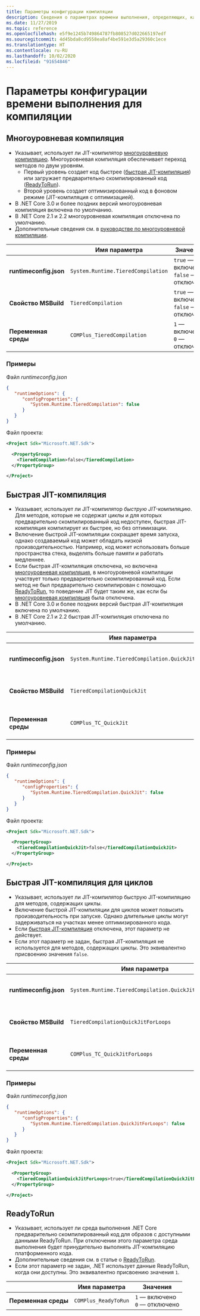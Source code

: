 ```yaml
---
title: Параметры конфигурации компиляции
description: Сведения о параметрах времени выполнения, определяющих, как JIT-компилятор работает для приложений .NET Core.
ms.date: 11/27/2019
ms.topic: reference
ms.openlocfilehash: e5f9e1245b749864787fb808527d022665197edf
ms.sourcegitcommit: 4d45bda8cd9558ea8af4be591e3d5a29360c1ece
ms.translationtype: HT
ms.contentlocale: ru-RU
ms.lasthandoff: 10/02/2020
ms.locfileid: "91654846"
---
```

# <a name="run-time-configuration-options-for-compilation"></a>Параметры конфигурации времени выполнения для компиляции

## <a name="tiered-compilation"></a>Многоуровневая компиляция

- Указывает, использует ли JIT-компилятор [многоуровневую компиляцию](../whats-new/dotnet-core-3-0.md#tiered-compilation). Многоуровневая компиляция обеспечивает переход методов по двум уровням.
  - Первый уровень создает код быстрее ([быстрая JIT-компиляция](#quick-jit)) или загружает предварительно скомпилированный код ([ReadyToRun](#readytorun)).
  - Второй уровень создает оптимизированный код в фоновом режиме (JIT-компиляция с оптимизацией).
- В .NET Core 3.0 и более поздних версий многоуровневая компиляция включена по умолчанию.
- В .NET Core 2.1 и 2.2 многоуровневая компиляция отключена по умолчанию.
- Дополнительные сведения см. в [руководстве по многоуровневой компиляции](https://github.com/dotnet/runtime/blob/master/docs/design/features/tiered-compilation.md).

| | Имя параметра | Значения |
| - | - | - |
| **runtimeconfig.json** | `System.Runtime.TieredCompilation` | `true` — включено<br/>`false` — отключено |
| **Свойство MSBuild** | `TieredCompilation` | `true` — включено<br/>`false` — отключено |
| **Переменная среды** | `COMPlus_TieredCompilation` | `1` — включено<br/>`0` — отключено |

### <a name="examples"></a>Примеры

Файл *runtimeconfig.json*

```json
{
   "runtimeOptions": {
      "configProperties": {
         "System.Runtime.TieredCompilation": false
      }
   }
}
```

Файл проекта:

```xml
<Project Sdk="Microsoft.NET.Sdk">

  <PropertyGroup>
    <TieredCompilation>false</TieredCompilation>
  </PropertyGroup>

</Project>
```

## <a name="quick-jit"></a>Быстрая JIT-компиляция

- Указывает, использует ли JIT-компилятор *быструю JIT-компиляцию*. Для методов, которые не содержат циклы и для которых предварительно скомпилированный код недоступен, быстрая JIT-компиляция компилирует их быстрее, но без оптимизации.
- Включение быстрой JIT-компиляции сокращает время запуска, однако создаваемый код может обладать низкой производительностью. Например, код может использовать больше пространства стека, выделять больше памяти и работать медленнее.
- Если быстрая JIT-компиляция отключена, но включена [многоуровневая компиляция](#tiered-compilation), в многоуровневой компиляции участвует только предварительно скомпилированный код. Если метод не был предварительно скомпилирован с помощью [ReadyToRun](#readytorun), то поведение JIT будет таким же, как если бы [многоуровневая компиляция](#tiered-compilation) была отключена.
- В .NET Core 3.0 и более поздних версий быстрая JIT-компиляция включена по умолчанию.
- В .NET Core 2.1 и 2.2 быстрая JIT-компиляция отключена по умолчанию.

| | Имя параметра | Значения |
| - | - | - |
| **runtimeconfig.json** | `System.Runtime.TieredCompilation.QuickJit` | `true` — включено<br/>`false` — отключено |
| **Свойство MSBuild** | `TieredCompilationQuickJit` | `true` — включено<br/>`false` — отключено |
| **Переменная среды** | `COMPlus_TC_QuickJit` | `1` — включено<br/>`0` — отключено |

### <a name="examples"></a>Примеры

Файл *runtimeconfig.json*

```json
{
   "runtimeOptions": {
      "configProperties": {
         "System.Runtime.TieredCompilation.QuickJit": false
      }
   }
}
```

Файл проекта:

```xml
<Project Sdk="Microsoft.NET.Sdk">

  <PropertyGroup>
    <TieredCompilationQuickJit>false</TieredCompilationQuickJit>
  </PropertyGroup>

</Project>
```

## <a name="quick-jit-for-loops"></a>Быстрая JIT-компиляция для циклов

- Указывает, использует ли JIT-компилятор быструю JIT-компиляцию для методов, содержащих циклы.
- Включение быстрой JIT-компиляции для циклов может повысить производительность при запуске. Однако длительные циклы могут задерживаться на участках менее оптимизированного кода.
- Если [быстрая JIT-компиляция](#quick-jit) отключена, этот параметр не действует.
- Если этот параметр не задан, быстрая JIT-компиляция не используется для методов, содержащих циклы. Это эквивалентно присвоению значения `false`.

| | Имя параметра | Значения |
| - | - | - |
| **runtimeconfig.json** | `System.Runtime.TieredCompilation.QuickJitForLoops` | `false` — отключено<br/>`true` — включено |
| **Свойство MSBuild** | `TieredCompilationQuickJitForLoops` | `false` — отключено<br/>`true` — включено |
| **Переменная среды** | `COMPlus_TC_QuickJitForLoops` | `0` — отключено<br/>`1` — включено |

### <a name="examples"></a>Примеры

Файл *runtimeconfig.json*

```json
{
   "runtimeOptions": {
      "configProperties": {
         "System.Runtime.TieredCompilation.QuickJitForLoops": false
      }
   }
}
```

Файл проекта:

```xml
<Project Sdk="Microsoft.NET.Sdk">

  <PropertyGroup>
    <TieredCompilationQuickJitForLoops>true</TieredCompilationQuickJitForLoops>
  </PropertyGroup>

</Project>
```

## <a name="readytorun"></a>ReadyToRun

- Указывает, использует ли среда выполнения .NET Core предварительно скомпилированный код для образов с доступными данными ReadyToRun. При отключении этого параметра среда выполнения будет принудительно выполнять JIT-компиляцию платформенного кода.
- Дополнительные сведения см. в статье о [ReadyToRun](../deploying/ready-to-run.md).
- Если этот параметр не задан, .NET использует данные ReadyToRun, когда они доступны. Это эквивалентно присвоению значения `1`.

| | Имя параметра | Значения |
| - | - | - |
| **Переменная среды** | `COMPlus_ReadyToRun` | `1` — включено<br/>`0` — отключено |
